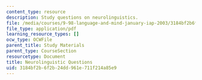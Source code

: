 ```yaml
---
content_type: resource
description: Study questions on neurolinguistics.
file: /media/courses/9-98-language-and-mind-january-iap-2003/3184bf2b6f2b24dd961e711f214a85e9_study_questions_2.pdf
file_type: application/pdf
learning_resource_types: []
ocw_type: OCWFile
parent_title: Study Materials
parent_type: CourseSection
resourcetype: Document
title: Neurolinguistic Questions
uid: 3184bf2b-6f2b-24dd-961e-711f214a85e9
---
```

